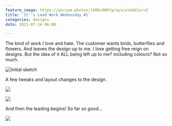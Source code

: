 ```yaml
---
feature_image: https://picsum.photos/1400/600?grayscale&blur=2
title: 'It''s Lead Work Wednesday #1'
categories: designs
date: 2021-07-14 06:00

---
```

The kind of work I love and hate. The customer wants birds, butterflies and flowers. And leaves the design up to me. I love getting free reign on designs. But the idea of it ALL being left up to me? including colours? Not so much.

![](https://res.cloudinary.com/paddysplace/image/upload/v1626276153/blog/work/IMG_20210630_142002_jiaktj.jpg "Initial sketch")

A few tweaks and layout changes to the design.

![](https://res.cloudinary.com/paddysplace/image/upload/v1626276156/blog/work/IMG_20210713_083625_oohurn.jpg)

![](https://res.cloudinary.com/paddysplace/image/upload/v1626276159/blog/work/IMG_20210714_093049_y2jqkv.jpg)

And then the leading begins! So far so good...

![](https://res.cloudinary.com/paddysplace/image/upload/v1626276160/blog/work/IMG_20210714_133225_wg9guk.jpg)